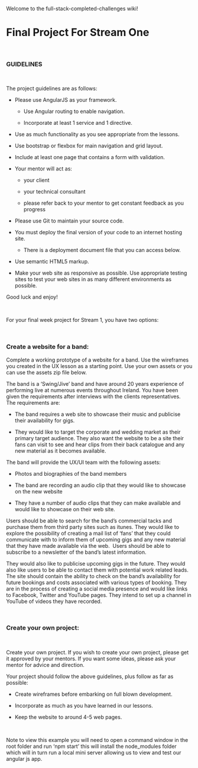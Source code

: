 Welcome to the full-stack-completed-challenges wiki!

Final Project For Stream One
============================

 

### GUIDELINES

 

The project guidelines are as follows:

-   Please use AngularJS as your framework.

    -   Use Angular routing to enable navigation.

    -   Incorporate at least 1 service and 1 directive.

-   Use as much functionality as you see appropriate from the lessons.

-   Use bootstrap or flexbox for main navigation and grid layout.

-   Include at least one page that contains a form with validation.

-   Your mentor will act as:

    -   your client

    -   your technical consultant

    -   please refer back to your mentor to get constant feedback as you
        progress

-   Please use Git to maintain your source code.

-   You must deploy the final version of your code to an internet hosting site.

    -   There is a deployment document file that you can access below.

-   Use semantic HTML5 markup.

-   Make your web site as responsive as possible. Use appropriate testing sites
    to test your web sites in as many different environments as possible.

Good luck and enjoy!

 

For your final week project for Stream 1, you have two options:

 

### Create a website for a band:

Complete a working prototype of a website for a band. Use the wireframes you
created in the UX lesson as a starting point. Use your own assets or you can use
the assets zip file below.

The band is a ‘Swing/Jive’ band and have around 20 years experience of
performing live at numerous events throughout Ireland. You have been given the
requirements after interviews with the clients representatives.   The
requirements are:

-   The band requires a web site to showcase their music and publicise their
    availability for gigs.

-   They would like to target the corporate and wedding market as their primary
    target audience. They also want the website to be a site their fans can
    visit to see and hear clips from their back catalogue and any new material
    as it becomes available.

The band will provide the UX/UI team with the following assets:

-   Photos and biographies of the band members

-   The band are recording an audio clip that they would like to showcase on the
    new website

-   They have a number of audio clips that they can make available and would
    like to showcase on their web site.

Users should be able to search for the band’s commercial tacks and purchase them
from third party sites such as itunes. They would like to explore the
possibility of creating a mail list of ‘fans’ that they could communicate with
to inform them of upcoming gigs and any new material that they have made
available via the web.  Users should be able to subscribe to a newsletter of the
band’s latest information.

They would also like to publicise upcoming gigs in the future. They would also
like users to be able to contact them with potential work related leads. The
site should contain the ability to check on the band’s availability for future
bookings and costs associated with various types of booking. They are in the
process of creating a social media presence and would like links to Facebook,
Twitter and YouTube pages. They intend to set up a channel in YouTube of videos
they have recorded.

 

### Create your own project:

 

Create your own project. If you wish to create your own project, please get it
approved by your mentors. If you want some ideas, please ask your mentor for
advice and direction.

Your project should follow the above guidelines, plus follow as far as possible:

-   Create wireframes before embarking on full blown development.

-   Incorporate as much as you have learned in our lessons.

-   Keep the website to around 4-5 web pages.

 

Note to view this example you will need to open a command window in the root
folder and run ‘npm start’ this will install the node\_modules folder which will
in turn run a local mini server allowing us to view and test our angular js app.

